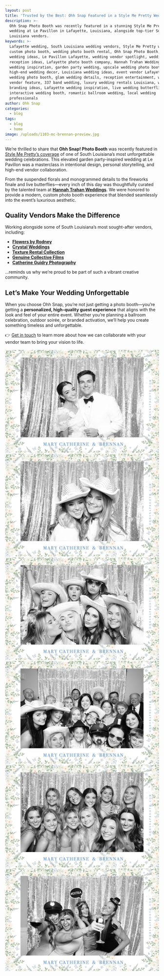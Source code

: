 ```yaml
---
layout: post
title: 'Trusted by the Best: Ohh Snap Featured in a Style Me Pretty Wedding ✨'
description: >-
  Ohh Snap Photo Booth was recently featured in a stunning Style Me Pretty
  wedding at Le Pavillon in Lafayette, Louisiana, alongside top-tier South
  Louisiana vendors.
keywords: >-
  Lafayette wedding, South Louisiana wedding vendors, Style Me Pretty wedding,
  custom photo booth, wedding photo booth rental, Ohh Snap Photo Booth, luxury
  wedding ideas, Le Pavillon Lafayette, wedding vendor spotlight, wedding
  reception ideas, Lafayette photo booth company, Hannah Trahan Weddings, modern
  wedding inspiration, garden party wedding, upscale wedding photo booth,
  high-end wedding decor, Louisiana wedding ideas, event vendor Lafayette, best
  wedding photo booth, glam wedding details, reception entertainment, wedding
  vendor feature, 337 band wedding, luxury wedding rentals Louisiana, wedding
  branding ideas, Lafayette wedding inspiration, live wedding butterflies,
  interactive wedding booth, romantic ballroom wedding, local wedding
  professionals
author: Ohh Snap
categories:
  - blog
tags:
  - blog
  - home
image: /uploads/1103-mc-brennan-preview.jpg
---
```

We’re thrilled to share that **Ohh Snap! Photo Booth** was recently featured in [Style Me Pretty’s coverage](https://www.stylemepretty.com/2025/07/30/an-elevated-garden-party-brought-indoors-in-south-louisiana/) of one of South Louisiana’s most unforgettable wedding celebrations. This elevated garden party-inspired wedding at Le Pavillon was a masterclass in intentional design, personal storytelling, and high-end vendor collaboration.

From the suspended florals and monogrammed details to the fireworks finale and live butterflies—every inch of this day was thoughtfully curated by the talented team at <a href="https://hannahtrahanweddings.com" target="_blank" rel="noopener"><strong>Hannah Trahan Weddings</strong></a>. We were honored to provide a modern, custom photo booth experience that blended seamlessly into the event’s luxurious aesthetic.

## Quality Vendors Make the Difference

Working alongside some of South Louisiana’s most sought-after vendors, including:

* <a href="https://www.flowersbyrodney.com/" target="_blank" rel="noopener"><strong>Flowers by Rodney</strong></a>
* <a href="https://crystalweddings.net/" target="_blank" rel="noopener"><strong>Crystal Weddings</strong></a>
* <a href="https://www.texturerentals.com/home" target="_blank" rel="noopener"><strong>Texture Rental Collection</strong></a>
* [**Genuine Collective Films**](https://genuinecollectivefilms.com/)
* <a href="https://catherineguidry.com/" target="_blank" rel="noopener"><strong>Catherine Guidry Photography</strong></a>

…reminds us why we’re proud to be part of such a vibrant creative community.

## Let’s Make Your Wedding Unforgettable

When you choose Ohh Snap, you’re not just getting a photo booth—you’re getting a **personalized, high-quality guest experience** that aligns with the look and feel of your entire event. Whether you’re planning a ballroom celebration, outdoor soirée, or branded activation, we’ll help you create something timeless and unforgettable.

👉 [Get in touch](https://ohhsnapbooth.com/contact/) to learn more about how we can collaborate with your vendor team to bring your vision to life.<br><br>![](/uploads/mary-catherine-and-brennan-photo-395.jpeg)![](/uploads/mary-catherine-and-brennan-photo-385.jpeg)![](/uploads/mary-catherine-and-brennan-photo-383.jpeg)![](/uploads/mary-catherine-and-brennan-photo-312.jpeg)![](/uploads/mary-catherine-and-brennan-photo-44.jpeg) ![](/uploads/mary-catherine-and-brennan-photo-64-1.jpeg)